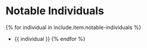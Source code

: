 # Notable Individuals
{% for individual in include.item.notable-individuals %}
  * {{ individual }}
{% endfor %}
